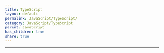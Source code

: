 ```yaml
---
title: TypeScript
layout: default
permalink: JavaScript/TypeScript/
category: JavaScript/TypeScript
parent: JavaScript
has_children: true
share: true
---
```



<link rel="modulepreload" href="/assets/js/imageLoader.js">
<script type="module" async src="/assets/js/imageLoader.js"></script>

---

<div  data-key-as-header="true"  data-zoom-on-hover="true" data-img-loader="typescriptImages.js" style="width: auto; height: auto;"></div>